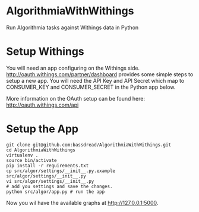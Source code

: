 # AlgorithmiaWithWithings
Run Algorithmia tasks against Withings data in Python

# Setup Withings
You will need an app configuring on the Withings side. http://oauth.withings.com/partner/dashboard provides some simple steps to setup a new app. You will need the API Key and API Secret which map to CONSUMER_KEY and CONSUMER_SECRET in the Python app below.

More information on the OAuth setup can be found here: http://oauth.withings.com/api

# Setup the App
```
git clone git@github.com:bassdread/AlgorithmiaWithWithings.git
cd AlgorithmiaWithWithings
virtualenv .
source bin/activate
pip install -r requirements.txt
cp src/algor/settings/__init__.py.example src/algor/settings/__init__.py
vi src/algor/settings/__init__.py
# add you settings and save the changes.
python src/algor/app.py # run the app
```

Now you wil have the available graphs at http://127.0.0.1:5000.
